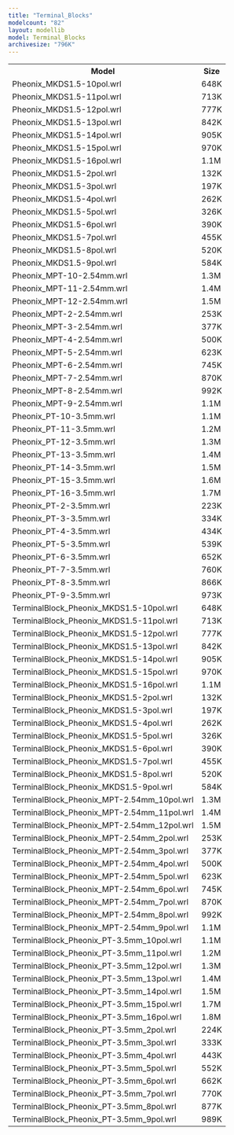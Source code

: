 ```yaml
---
title: "Terminal_Blocks"
modelcount: "82"
layout: modellib
model: Terminal_Blocks
archivesize: "796K"
---
```


<table><tr>
<th>Model</th>
<th>Size</th>
</tr>
<tr><td>Pheonix_MKDS1.5-10pol.wrl</td><td>648K</td></tr>
<tr><td>Pheonix_MKDS1.5-11pol.wrl</td><td>713K</td></tr>
<tr><td>Pheonix_MKDS1.5-12pol.wrl</td><td>777K</td></tr>
<tr><td>Pheonix_MKDS1.5-13pol.wrl</td><td>842K</td></tr>
<tr><td>Pheonix_MKDS1.5-14pol.wrl</td><td>905K</td></tr>
<tr><td>Pheonix_MKDS1.5-15pol.wrl</td><td>970K</td></tr>
<tr><td>Pheonix_MKDS1.5-16pol.wrl</td><td>1.1M</td></tr>
<tr><td>Pheonix_MKDS1.5-2pol.wrl</td><td>132K</td></tr>
<tr><td>Pheonix_MKDS1.5-3pol.wrl</td><td>197K</td></tr>
<tr><td>Pheonix_MKDS1.5-4pol.wrl</td><td>262K</td></tr>
<tr><td>Pheonix_MKDS1.5-5pol.wrl</td><td>326K</td></tr>
<tr><td>Pheonix_MKDS1.5-6pol.wrl</td><td>390K</td></tr>
<tr><td>Pheonix_MKDS1.5-7pol.wrl</td><td>455K</td></tr>
<tr><td>Pheonix_MKDS1.5-8pol.wrl</td><td>520K</td></tr>
<tr><td>Pheonix_MKDS1.5-9pol.wrl</td><td>584K</td></tr>
<tr><td>Pheonix_MPT-10-2.54mm.wrl</td><td>1.3M</td></tr>
<tr><td>Pheonix_MPT-11-2.54mm.wrl</td><td>1.4M</td></tr>
<tr><td>Pheonix_MPT-12-2.54mm.wrl</td><td>1.5M</td></tr>
<tr><td>Pheonix_MPT-2-2.54mm.wrl</td><td>253K</td></tr>
<tr><td>Pheonix_MPT-3-2.54mm.wrl</td><td>377K</td></tr>
<tr><td>Pheonix_MPT-4-2.54mm.wrl</td><td>500K</td></tr>
<tr><td>Pheonix_MPT-5-2.54mm.wrl</td><td>623K</td></tr>
<tr><td>Pheonix_MPT-6-2.54mm.wrl</td><td>745K</td></tr>
<tr><td>Pheonix_MPT-7-2.54mm.wrl</td><td>870K</td></tr>
<tr><td>Pheonix_MPT-8-2.54mm.wrl</td><td>992K</td></tr>
<tr><td>Pheonix_MPT-9-2.54mm.wrl</td><td>1.1M</td></tr>
<tr><td>Pheonix_PT-10-3.5mm.wrl</td><td>1.1M</td></tr>
<tr><td>Pheonix_PT-11-3.5mm.wrl</td><td>1.2M</td></tr>
<tr><td>Pheonix_PT-12-3.5mm.wrl</td><td>1.3M</td></tr>
<tr><td>Pheonix_PT-13-3.5mm.wrl</td><td>1.4M</td></tr>
<tr><td>Pheonix_PT-14-3.5mm.wrl</td><td>1.5M</td></tr>
<tr><td>Pheonix_PT-15-3.5mm.wrl</td><td>1.6M</td></tr>
<tr><td>Pheonix_PT-16-3.5mm.wrl</td><td>1.7M</td></tr>
<tr><td>Pheonix_PT-2-3.5mm.wrl</td><td>223K</td></tr>
<tr><td>Pheonix_PT-3-3.5mm.wrl</td><td>334K</td></tr>
<tr><td>Pheonix_PT-4-3.5mm.wrl</td><td>434K</td></tr>
<tr><td>Pheonix_PT-5-3.5mm.wrl</td><td>539K</td></tr>
<tr><td>Pheonix_PT-6-3.5mm.wrl</td><td>652K</td></tr>
<tr><td>Pheonix_PT-7-3.5mm.wrl</td><td>760K</td></tr>
<tr><td>Pheonix_PT-8-3.5mm.wrl</td><td>866K</td></tr>
<tr><td>Pheonix_PT-9-3.5mm.wrl</td><td>973K</td></tr>
<tr><td>TerminalBlock_Pheonix_MKDS1.5-10pol.wrl</td><td>648K</td></tr>
<tr><td>TerminalBlock_Pheonix_MKDS1.5-11pol.wrl</td><td>713K</td></tr>
<tr><td>TerminalBlock_Pheonix_MKDS1.5-12pol.wrl</td><td>777K</td></tr>
<tr><td>TerminalBlock_Pheonix_MKDS1.5-13pol.wrl</td><td>842K</td></tr>
<tr><td>TerminalBlock_Pheonix_MKDS1.5-14pol.wrl</td><td>905K</td></tr>
<tr><td>TerminalBlock_Pheonix_MKDS1.5-15pol.wrl</td><td>970K</td></tr>
<tr><td>TerminalBlock_Pheonix_MKDS1.5-16pol.wrl</td><td>1.1M</td></tr>
<tr><td>TerminalBlock_Pheonix_MKDS1.5-2pol.wrl</td><td>132K</td></tr>
<tr><td>TerminalBlock_Pheonix_MKDS1.5-3pol.wrl</td><td>197K</td></tr>
<tr><td>TerminalBlock_Pheonix_MKDS1.5-4pol.wrl</td><td>262K</td></tr>
<tr><td>TerminalBlock_Pheonix_MKDS1.5-5pol.wrl</td><td>326K</td></tr>
<tr><td>TerminalBlock_Pheonix_MKDS1.5-6pol.wrl</td><td>390K</td></tr>
<tr><td>TerminalBlock_Pheonix_MKDS1.5-7pol.wrl</td><td>455K</td></tr>
<tr><td>TerminalBlock_Pheonix_MKDS1.5-8pol.wrl</td><td>520K</td></tr>
<tr><td>TerminalBlock_Pheonix_MKDS1.5-9pol.wrl</td><td>584K</td></tr>
<tr><td>TerminalBlock_Pheonix_MPT-2.54mm_10pol.wrl</td><td>1.3M</td></tr>
<tr><td>TerminalBlock_Pheonix_MPT-2.54mm_11pol.wrl</td><td>1.4M</td></tr>
<tr><td>TerminalBlock_Pheonix_MPT-2.54mm_12pol.wrl</td><td>1.5M</td></tr>
<tr><td>TerminalBlock_Pheonix_MPT-2.54mm_2pol.wrl</td><td>253K</td></tr>
<tr><td>TerminalBlock_Pheonix_MPT-2.54mm_3pol.wrl</td><td>377K</td></tr>
<tr><td>TerminalBlock_Pheonix_MPT-2.54mm_4pol.wrl</td><td>500K</td></tr>
<tr><td>TerminalBlock_Pheonix_MPT-2.54mm_5pol.wrl</td><td>623K</td></tr>
<tr><td>TerminalBlock_Pheonix_MPT-2.54mm_6pol.wrl</td><td>745K</td></tr>
<tr><td>TerminalBlock_Pheonix_MPT-2.54mm_7pol.wrl</td><td>870K</td></tr>
<tr><td>TerminalBlock_Pheonix_MPT-2.54mm_8pol.wrl</td><td>992K</td></tr>
<tr><td>TerminalBlock_Pheonix_MPT-2.54mm_9pol.wrl</td><td>1.1M</td></tr>
<tr><td>TerminalBlock_Pheonix_PT-3.5mm_10pol.wrl</td><td>1.1M</td></tr>
<tr><td>TerminalBlock_Pheonix_PT-3.5mm_11pol.wrl</td><td>1.2M</td></tr>
<tr><td>TerminalBlock_Pheonix_PT-3.5mm_12pol.wrl</td><td>1.3M</td></tr>
<tr><td>TerminalBlock_Pheonix_PT-3.5mm_13pol.wrl</td><td>1.4M</td></tr>
<tr><td>TerminalBlock_Pheonix_PT-3.5mm_14pol.wrl</td><td>1.5M</td></tr>
<tr><td>TerminalBlock_Pheonix_PT-3.5mm_15pol.wrl</td><td>1.7M</td></tr>
<tr><td>TerminalBlock_Pheonix_PT-3.5mm_16pol.wrl</td><td>1.8M</td></tr>
<tr><td>TerminalBlock_Pheonix_PT-3.5mm_2pol.wrl</td><td>224K</td></tr>
<tr><td>TerminalBlock_Pheonix_PT-3.5mm_3pol.wrl</td><td>333K</td></tr>
<tr><td>TerminalBlock_Pheonix_PT-3.5mm_4pol.wrl</td><td>443K</td></tr>
<tr><td>TerminalBlock_Pheonix_PT-3.5mm_5pol.wrl</td><td>552K</td></tr>
<tr><td>TerminalBlock_Pheonix_PT-3.5mm_6pol.wrl</td><td>662K</td></tr>
<tr><td>TerminalBlock_Pheonix_PT-3.5mm_7pol.wrl</td><td>770K</td></tr>
<tr><td>TerminalBlock_Pheonix_PT-3.5mm_8pol.wrl</td><td>877K</td></tr>
<tr><td>TerminalBlock_Pheonix_PT-3.5mm_9pol.wrl</td><td>989K</td></tr>
